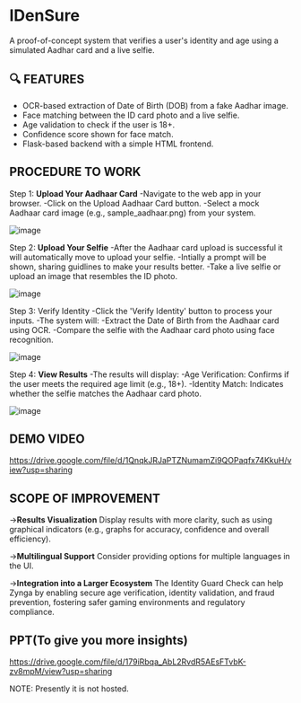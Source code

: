 # IDenSure

A proof-of-concept system that verifies a user's identity and age using a simulated Aadhar card and a live selfie.

## 🔍 FEATURES
- OCR-based extraction of Date of Birth (DOB) from a fake Aadhar image.
- Face matching between the ID card photo and a live selfie.
- Age validation to check if the user is 18+.
- Confidence score shown for face match.
- Flask-based backend with a simple HTML frontend.

## PROCEDURE TO WORK 

Step 1: **Upload Your Aadhaar Card**
-Navigate to the web app in your browser.
-Click on the Upload Aadhaar Card button.
-Select a mock Aadhaar card image (e.g., sample_aadhaar.png) from your system.

![image](https://github.com/user-attachments/assets/b07a45c5-2843-4a9d-9463-b9a063bd4730)

Step 2: **Upload Your Selfie**
-After the Aadhaar card upload is successful it will automatically move to upload your selfie.
-Intially a prompt will be shown, sharing guidlines to make your results better.
-Take a live selfie or upload an image that resembles the ID photo.

 ![image](https://github.com/user-attachments/assets/fbfae9cb-a577-4eea-8287-99c9f680df48)


Step 3: Verify Identity
-Click the 'Verify Identity' button to process your inputs.
-The system will:
   -Extract the Date of Birth from the Aadhaar card using OCR.
   -Compare the selfie with the Aadhaar card photo using face recognition.
   
![image](https://github.com/user-attachments/assets/4a8e71c0-d061-48cb-ae99-3d77d314d2c9)

Step 4: **View Results**
-The results will display:
   -Age Verification: Confirms if the user meets the required age limit (e.g., 18+).
   -Identity Match: Indicates whether the selfie matches the Aadhaar card photo.
   
![image](https://github.com/user-attachments/assets/885317b4-ecbb-4e68-9321-12d0aff4a677)

## DEMO VIDEO
https://drive.google.com/file/d/1QnqkJRJaPTZNumamZi9QOPaqfx74KkuH/view?usp=sharing

## SCOPE OF IMPROVEMENT
->**Results Visualization**
Display results with more clarity, such as using graphical indicators (e.g., graphs for accuracy, confidence and overall efficiency).

->**Multilingual Support**
Consider providing options for multiple languages in the UI.

->**Integration into a Larger Ecosystem**
The Identity Guard Check can help Zynga by enabling secure age verification, identity validation, and fraud prevention, fostering safer gaming environments and regulatory compliance.

## PPT(To give you more insights)
https://drive.google.com/file/d/179iRbqa_AbL2RvdR5AEsFTvbK-zv8mpM/view?usp=sharing

NOTE: Presently it is not hosted. 
